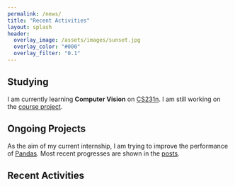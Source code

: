 ```yaml
---
permalink: /news/
title: "Recent Activities"
layout: splash
header:
  overlay_image: /assets/images/sunset.jpg
  overlay_color: "#000"
  overlay_filter: "0.1"
---
```



## Studying 
I am currently learning **Computer Vision** on [CS231n](http://cs231n.stanford.edu/syllabus.html). I am still working on the [course project](https://github.com/johnson-li/cs231n).

## Ongoing Projects
As the aim of my current internship, I am trying to improve the performance of [Pandas](https://pandas.pydata.org). Most recent progresses are shown in the [posts](/categories/#pandas).

## Recent Activities
